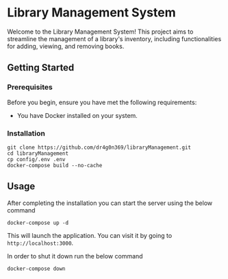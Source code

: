 # Library Management System

Welcome to the Library Management System! This project aims to streamline the management of a library's inventory, including functionalities for adding, viewing, and removing books.

## Getting Started

### Prerequisites

Before you begin, ensure you have met the following requirements:

- You have Docker installed on your system.

### Installation

```
git clone https://github.com/dr4g0n369/libraryManagement.git
cd libraryManagement
cp config/.env .env
docker-compose build --no-cache
```
## Usage

After completing the installation you can start the server using the below command

```
docker-compose up -d
```

This will launch the application. You can visit it by going to `http://localhost:3000`.

In order to shut it down run the below command

```
docker-compose down
```